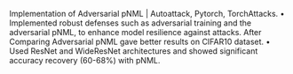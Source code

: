  Implementation of Adversarial pNML | Autoattack, Pytorch, TorchAttacks.
 • Implemented robust defenses such as adversarial training and the adversarial pNML, to enhance model
 resilience against attacks. After Comparing Adversarial pNML gave better results on CIFAR10 dataset.
 • Used ResNet and WideResNet architectures and showed significant accuracy recovery (60-68%) with pNML.
